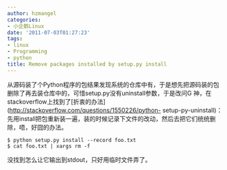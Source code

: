 ```yaml
---
author: hzmangel
categories:
- 小企鹅Linux
date: '2011-07-03T01:27:23'
tags:
- linux
- Programming
- python
title: Remove packages installed by setup.py install
---
```

从源码装了个Python程序的包结果发现系统的仓库中有，于是想先把源码装的包删除了再去装仓库中的，可惜setup.py没有uninstall参数，于是改问G
神，在stackoverflow上找到了[折衷的办法](http://stackoverflow.com/questions/1550226/python-
setup-py-uninstall)：先用install把包重新装一遍，装的时候记录下文件的改动，然后去把它们统统删除，唔，好囧的办法。

    
    
    $ python setup.py install --record foo.txt
    $ cat foo.txt | xargs rm -f
    

没找到怎么让它输出到stdout，只好用临时文件弄了。